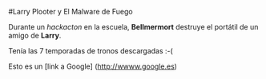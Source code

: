 #Larry Plooter y El Malware de Fuego

Durante un *hackacton* en la escuela, **Bellmermort** destruye el portátil de un amigo de **Larry**.

Tenía las 7 temporadas de tronos descargadas :-(

Esto es un [link a Google] (http://wwww.google.es)